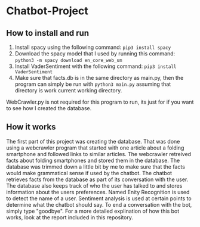 # Chatbot-Project

## How to install and run
1. Install spacy using the following command: ```pip3 install spacy```
2. Download the spacy model that I used by running this command: ```python3 -m spacy download en_core_web_sm```
3. Install VaderSentiment with the following command: ```pip3 install VaderSentiment```
4. Make sure that facts.db is in the same directory as main.py, then the program can simply be run with ```python3 main.py``` assuming that directory is work current working directory.

WebCrawler.py is not required for this program to run, its just for if you want to see how I created the database.

## How it works
The first part of this project was creating the database. That was done using a webcrawler program that started with one article about a folding smartphone and
followed links to similar articles. The webcrawler retreived facts about folding smartphones and stored them in the database. The database was trimmed down a
little bit by me to make sure that the facts would make grammatical sense if used by the chatbot. The chatbot retrieves facts from the database as part of its
conversation with the user. The database also keeps track of who the user has talked to and stores information about the users preferences. Named Enity Recognition
is used to detect the name of a user. Sentiment analysis is used at certain points to determine what the chatbot should say. To end a conversation with the bot,
simply type "goodbye". For a more detailed explination of how this bot works, look at the report included in this repository.
